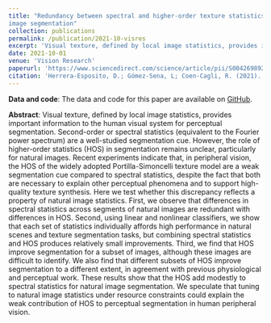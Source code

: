 ```yaml
---
title: "Redundancy between spectral and higher-order texture statistics for natural
image segmentation"
collection: publications
permalink: /publication/2021-10-visres
excerpt: 'Visual texture, defined by local image statistics, provides important information to the human visual system for perceptual segmentation. Second-order or spectral statistics (equivalent to the Fourier power spectrum) are a well-studied segmentation cue. However, the role of higher-order statistics (HOS) in segmentation remains unclear, particularly for natural images. Recent experiments indicate that, in peripheral vision, the HOS of the widely adopted Portilla-Simoncelli texture model are a weak segmentation cue compared to spectral statistics, despite the fact that both are necessary to explain other perceptual phenomena and to support high-quality texture synthesis. Here we test whether this discrepancy reflects a property of natural image statistics.'
date: 2021-10-01
venue: 'Vision Research'
paperurl: 'https://www.sciencedirect.com/science/article/pii/S0042698921001401'
citation: 'Herrera-Esposito, D.; Gómez-Sena, L; Coen-Cagli, R. (2021). &quot;Redundancy between spectral and higher-order texture statistics for natural image segmentation.&quot; <i>Vision Research</i>. 187'
---
```


**Data and code**: The data and code for this paper are available on [GitHub](https://github.com/dherrera1911/texture-statistics-natural-image-segmentation).

**Abstract**: Visual texture, defined by local image statistics, provides important information to the human visual system for perceptual segmentation. Second-order or spectral statistics (equivalent to the Fourier power spectrum) are a well-studied segmentation cue. However, the role of higher-order statistics (HOS) in segmentation remains unclear, particularly for natural images. Recent experiments indicate that, in peripheral vision, the HOS of the widely adopted Portilla-Simoncelli texture model are a weak segmentation cue compared to spectral statistics, despite the fact that both are necessary to explain other perceptual phenomena and to support high-quality texture synthesis. Here we test whether this discrepancy reflects a property of natural image statistics. First, we observe that differences in spectral statistics across segments of natural images are redundant with differences in HOS. Second, using linear and nonlinear classifiers, we show that each set of statistics individually affords high performance in natural scenes and texture segmentation tasks, but combining spectral statistics and HOS produces relatively small improvements. Third, we find that HOS improve segmentation for a subset of images, although these images are difficult to identify. We also find that different subsets of HOS improve segmentation to a different extent, in agreement with previous physiological and perceptual work. These results show that the HOS add modestly to spectral statistics for natural image segmentation. We speculate that tuning to natural image statistics under resource constraints could explain the weak contribution of HOS to perceptual segmentation in human peripheral vision.

